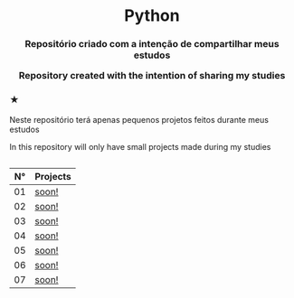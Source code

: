 <h1 align="center">
 Python
</h1>

<h3 align="center"> 
  <p>
   Repositório criado com a intenção de compartilhar meus estudos
  </p>
  <p>
   Repository created with the intention of sharing my studies
  </p> 
<h3>

<h3>★</h3>
<p>
  Neste repositório terá apenas pequenos projetos feitos durante meus estudos
</p>
<p>
  In this repository will only have small projects made during my studies
</p>


##

| N° | Projects |
| ------- | -------- |
| 01 | <a href="">soon!</a> |
| 02 | <a href="">soon!</a> |
| 03 | <a href="">soon!</a> |
| 04 | <a href="">soon!</a> |
| 05 | <a href="">soon!</a> |
| 06 | <a href="">soon!</a> |
| 07 | <a href="">soon!</a> |
